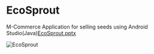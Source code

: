 # EcoSprout
M-Commerce Application for selling seeds using Android Studio(Java)[EcoSprout.pptx](https://github.com/user-attachments/files/19127378/EcoSprout.pptx)

![EcoSprout](https://github.com/user-attachments/assets/773c34e1-609c-4189-b7c3-39fe7b905301)

